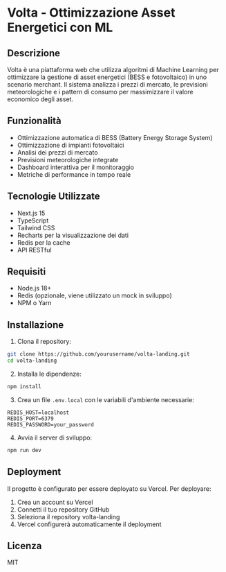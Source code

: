 # Volta - Ottimizzazione Asset Energetici con ML

## Descrizione
Volta è una piattaforma web che utilizza algoritmi di Machine Learning per ottimizzare la gestione di asset energetici (BESS e fotovoltaico) in uno scenario merchant. Il sistema analizza i prezzi di mercato, le previsioni meteorologiche e i pattern di consumo per massimizzare il valore economico degli asset.

## Funzionalità
- Ottimizzazione automatica di BESS (Battery Energy Storage System)
- Ottimizzazione di impianti fotovoltaici
- Analisi dei prezzi di mercato
- Previsioni meteorologiche integrate
- Dashboard interattiva per il monitoraggio
- Metriche di performance in tempo reale

## Tecnologie Utilizzate
- Next.js 15
- TypeScript
- Tailwind CSS
- Recharts per la visualizzazione dei dati
- Redis per la cache
- API RESTful

## Requisiti
- Node.js 18+
- Redis (opzionale, viene utilizzato un mock in sviluppo)
- NPM o Yarn

## Installazione
1. Clona il repository:
```bash
git clone https://github.com/yourusername/volta-landing.git
cd volta-landing
```

2. Installa le dipendenze:
```bash
npm install
```

3. Crea un file `.env.local` con le variabili d'ambiente necessarie:
```env
REDIS_HOST=localhost
REDIS_PORT=6379
REDIS_PASSWORD=your_password
```

4. Avvia il server di sviluppo:
```bash
npm run dev
```

## Deployment
Il progetto è configurato per essere deployato su Vercel. Per deployare:

1. Crea un account su Vercel
2. Connetti il tuo repository GitHub
3. Seleziona il repository volta-landing
4. Vercel configurerà automaticamente il deployment

## Licenza
MIT
